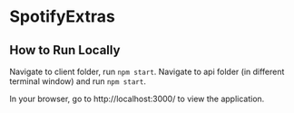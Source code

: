 # SpotifyExtras

## How to Run Locally
Navigate to client folder, run `npm start`.
Navigate to api folder (in different terminal window) and run `npm start`.

In your browser, go to http://localhost:3000/ to view the application.
